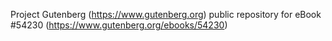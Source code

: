 Project Gutenberg (https://www.gutenberg.org) public repository for
eBook #54230 (https://www.gutenberg.org/ebooks/54230)
